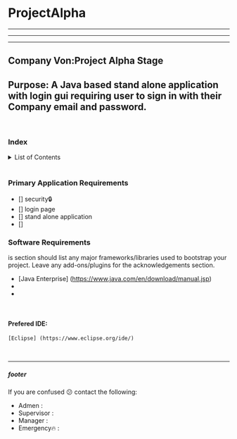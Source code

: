 
# **ProjectAlpha**
---
---
---
## Company Von:Project Alpha Stage
Purpose:
A Java based stand alone application with login gui requiring user to sign in with their Company email and password.
---
<br>


<a name="index">

### Index
<details>
<summary>List of Contents</summary>
<ul>
    <li>[index](#index)</li>
    <li>[primary application requirements](#anchor-links)</li>
    <li>[software requirements](#anchor-links)</li>
    <li>[preferred IED](#anchor-links)</li>
    <li>[anchor link](#anchor-links)</li>
</ul>
</details>

<br>

### Primary Application Requirements

- [] security:lock:
- [] login page
- [] stand alone application
- [] 


### Software Requirements 

is section should list any major frameworks/libraries used to bootstrap your project. Leave any add-ons/plugins for the acknowledgements section. 

* [Java Enterprise] (https://www.java.com/en/download/manual.jsp)
* 
* 

<br>

#### Prefered IDE:
    [Eclipse] (https://www.eclipse.org/ide/)

<br>

---

##### footer
If you are confused :confused: contact the following:
- Admen : 
- Supervisor : 
- Manager : 
- Emergency:fire: :
